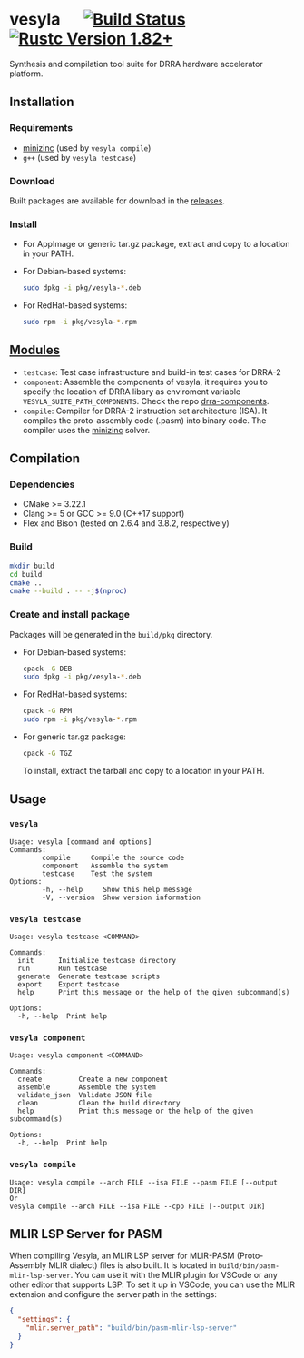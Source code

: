 # vesyla &emsp; [![Build Status]][actions] [![Rustc Version 1.82+]][rustc]

[Build Status]: https://github.com/silagokth/vesyla/actions/workflows/ci-weekly-build.yml/badge.svg
[actions]: https://github.com/silagokth/vesyla/actions/workflows/ci-weekly-build.yml
[Rustc Version 1.82+]: https://img.shields.io/badge/rustc-1.82+-lightgray.svg?e&logo=rust&logoColor=white
[rustc]: https://blog.rust-lang.org/2024/10/17/Rust-1.82.0/

Synthesis and compilation tool suite for DRRA hardware accelerator platform.

## Installation

### Requirements

- [minizinc](https://www.minizinc.org/) (used by `vesyla compile`)
- `g++` (used by `vesyla testcase`)

### Download

Built packages are available for download in the [releases](https://github.com/silagokth/vesyla/releases).

### Install

- For AppImage or generic tar.gz package,
extract and copy to a location in your PATH.

- For Debian-based systems:

   ```bash
   sudo dpkg -i pkg/vesyla-*.deb
   ```

- For RedHat-based systems:

   ```bash
   sudo rpm -i pkg/vesyla-*.rpm
   ```

## [Modules](./modules/)

- `testcase`: Test case infrastructure and build-in test cases for DRRA-2
- `component`: Assemble the components of vesyla,
  it requires you to specify the location of DRRA libary as enviroment variable `VESYLA_SUITE_PATH_COMPONENTS`.
  Check the repo [drra-components](https://github.com/silagokth/drra-components).
- `compile`: Compiler for DRRA-2 instruction set architecture (ISA).
  It compiles the proto-assembly code (.pasm) into binary code.
  The compiler uses the [minizinc](https://www.minizinc.org/) solver.

## Compilation

### Dependencies

- CMake >= 3.22.1
- Clang >= 5 or GCC >= 9.0 (C++17 support)
- Flex and Bison (tested on 2.6.4 and 3.8.2, respectively)

### Build

   ```bash
   mkdir build
   cd build
   cmake ..
   cmake --build . -- -j$(nproc)
   ```

### Create and install package

Packages will be generated in the `build/pkg` directory.

- For Debian-based systems:

   ```bash
   cpack -G DEB
   sudo dpkg -i pkg/vesyla-*.deb
   ```

- For RedHat-based systems:

   ```bash
   cpack -G RPM
   sudo rpm -i pkg/vesyla-*.rpm
   ```

- For generic tar.gz package:

   ```bash
   cpack -G TGZ
   ```

   To install, extract the tarball and copy to a location in your PATH.

## Usage

### `vesyla`

```shell
Usage: vesyla [command and options]
Commands:
        compile     Compile the source code
        component   Assemble the system
        testcase    Test the system
Options:
        -h, --help     Show this help message
        -V, --version  Show version information
```

### `vesyla testcase`

```shell
Usage: vesyla testcase <COMMAND>

Commands:
  init      Initialize testcase directory
  run       Run testcase
  generate  Generate testcase scripts
  export    Export testcase
  help      Print this message or the help of the given subcommand(s)

Options:
  -h, --help  Print help
```

### `vesyla component`

```shell
Usage: vesyla component <COMMAND>

Commands:
  create         Create a new component
  assemble       Assemble the system
  validate_json  Validate JSON file
  clean          Clean the build directory
  help           Print this message or the help of the given subcommand(s)

Options:
  -h, --help  Print help
```

### `vesyla compile`

```shell
Usage: vesyla compile --arch FILE --isa FILE --pasm FILE [--output DIR]
Or
vesyla compile --arch FILE --isa FILE --cpp FILE [--output DIR]
```

## MLIR LSP Server for PASM

When compiling Vesyla, an MLIR LSP server for MLIR-PASM (Proto-Assembly MLIR dialect) files is also built.
It is located in `build/bin/pasm-mlir-lsp-server`.
You can use it with the MLIR plugin for VSCode or
any other editor that supports LSP.
To set it up in VSCode, you can use the MLIR
extension and configure the server path in the settings:

```json
{
  "settings": {
    "mlir.server_path": "build/bin/pasm-mlir-lsp-server"
  }
}
```
